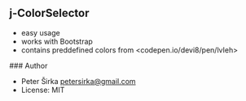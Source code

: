 ## j-ColorSelector

- easy usage
- works with Bootstrap
- contains preddefined colors from <codepen.io/devi8/pen/lvIeh>

### Author

- Peter Širka <petersirka@gmail.com>
- License: MIT